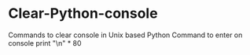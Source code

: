 # Clear-Python-console
Commands to clear console in Unix based Python
Command to enter on console
print "\n" * 80
